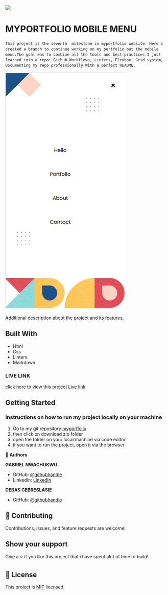 ![](https://img.shields.io/badge/Microverse-blueviolet)

# MYPORTFOLIO MOBILE MENU

`This project is the seventh  milestone in myportfolio website. Here i created a branch to continue working on my portfolio but the mobile menu.The goal was to combine all the tools and best practices I just learned into a repo: Github Workflows, Linters, Flexbox, Grid system, Documenting my repo professionally With a perfect README.`

![screenshot](images/mobile-menu.png)

Additional description about the project and its features.

## Built With

- Html
- Css
- Linters
- Markdown

### LIVE LINK
 click here to view this project [Live link](https://gabrielcoder247.github.io/)


## Getting Started
### Instructions on how to run my project locally on your machine
1. Go  to my git repository [myportfolio](https://github.com/gabrielcoder247/myportfolio-2/tree/milestone-2)
2. then click on download zip folder
3. open the folder on your local machine via code editor
4. if you want to run the project, open it via the browser



👤 **Authors**

**GABRIEL NWACHUKWU**

- GitHub: [@githubhandle](https://github.com/gabrielcoder247)
- LinkedIn: [LinkedIn](https://www.linkedin.com/in/gabriel-nwachukwu-209613173/)

**DEBAS GEBRESLASIE**
- GitHub: [@githubhandle](https://github.com/Debas-31)




## 🤝 Contributing

Contributions, issues, and feature requests are welcome!


## Show your support

Give a ⭐️ if you like this project that i have spent alot of time to build!


## 📝 License

This project is [MIT](./MIT.md) licensed.
